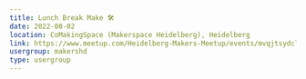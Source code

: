 ```yaml
---
title: Lunch Break Make 🛠️
date: 2022-08-02
location: CoMakingSpace (Makerspace Heidelberg), Heidelberg
link: https://www.meetup.com/Heidelberg-Makers-Meetup/events/mvqjtsydclbdb/
usergroup: makershd
type: usergroup
---
```

